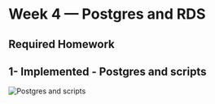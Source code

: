 # Week 4 — Postgres and RDS  

## Required Homework  

## 1- Implemented - Postgres and scripts  

![Postgres and scripts](assets/week4_PostgresFinal_2023-03-11%20at%2015.44.30.png)  

